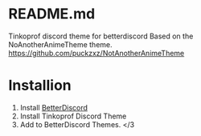 # README.md
Tinkoprof discord theme for betterdiscord
Based on the NoAnotherAnimeTheme theme. https://github.com/puckzxz/NotAnotherAnimeTheme
# Installion
1. Install [BetterDiscord](https://betterdiscord.app/)
2. Install Tinkoprof Discord Theme
3. Add to BetterDiscord Themes.
</3
